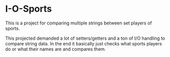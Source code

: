 # I-O-Sports
This is a project for comparing multiple strings between set players of sports.

This projected demanded a lot of setters/getters and a ton of I/O handling to compare string data.
In the end it basically just checks what sports players do or what their names are and compares them.
